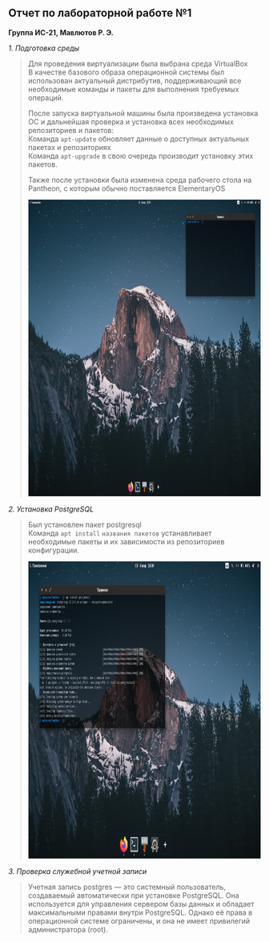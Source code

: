## Отчет по лабораторной работе №1
**Группа ИС-21, Мавлютов Р. Э.**

 *1. Подготовка среды*
 
> Для проведения виртуализации была выбрана среда VirtualBox  
> В качестве базового образа операционной системы был использован актуальный дистрибутив, поддерживающий все необходимые команды и пакеты для выполнения требуемых операций.
> 
> После запуска виртуальной машины была произведена установка ОС и дальнейшая проверка и установка всех необходимых репозиториев и пакетов:  
> Команда `apt-update` обновляет данные о доступных актуальных пакетах и репозиториях  
> Команда `apt-upgrade` в свою очередь производит установку этих пакетов.
> 
> Также после установки была изменена среда рабочего стола на Pantheon, с которым обычно поставляется ElementaryOS
> 
> <img src="/Lab 1/screens/1.png" title="Рабочее окружение среды Linux" width="auto" height="592.5"/> 

 *2. Установка PostgreSQL*

> Был установлен пакет postgresql  
> Команда `apt install` `названия пакетов` устанавливает необходимые пакеты и их зависимости из репозиториев конфигурации. 
> 
> <img src="/Lab 1/screens/2.png" title="Установка PostgreSQL" width="auto" height="592.5"/> 

 *3. Проверка служебной учетной записи*

> Учетная запись postgres — это системный пользователь, создаваемый автоматически при установке PostgreSQL. Она используется для управления сервером базы данных и обладает максимальными правами внутри PostgreSQL. Однако её права в операционной системе ограничены, и она не имеет привилегий администратора (root).
